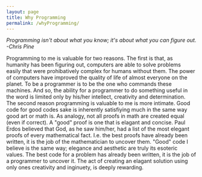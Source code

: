 ```yaml
---
layout: page
title: Why Programming
permalink: /whyProgramming/
---
```


<div>
	<p><i>Programming isn't about what you know; it's about what you can figure out. -Chris Pine</i></p>

<p>Programming to me is valuable for two reasons. The first is that, as humanity has been figuring out, computers are able to solve problems easily that were prohibatively complex for humans without them. The power of computers have improved the quality of life of almost everyone on the planet. To be a programmer is to be the one who commands these machines. And so, the ability for a programmer to do something useful in the word is limited only by his/her intellect, creativity and determination. The second reason programming is valuable to me is more intimate. Good code for good codes sake is inherently satisfiying much in the same way good art or math is. As analogy, not all proofs in math are created equal (even if correct). A "good" proof is one that is elagant and concise. Paul Erdos believed that God, as he saw him/her, had a list of the most elegant proofs of every mathematical fact. I.e. the best proofs have already been written, it is the job of the mathematician to uncover them. "Good" code I believe is the same way; elegance and aesthetic are truly its esoteric values. The best code for a problem has already been written, it is the job of a programmer to uncover it. The act of creating an elagant solution using only ones creativity and inginuety, is deeply rewarding.
</p></div>